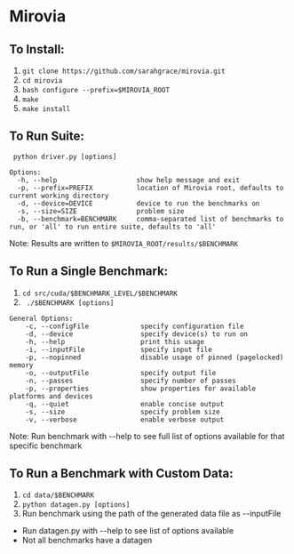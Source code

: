 # Mirovia

## To Install:
1. ```git clone https://github.com/sarahgrace/mirovia.git```
2. ```cd mirovia```
3. ```bash configure --prefix=$MIROVIA_ROOT```
4. ```make```
5. ```make install```

## To Run Suite:
``` python driver.py [options]```
```
Options:
  -h, --help                    show help message and exit
  -p, --prefix=PREFIX           location of Mirovia root, defaults to current working directory
  -d, --device=DEVICE           device to run the benchmarks on
  -s, --size=SIZE               problem size
  -b, --benchmark=BENCHMARK     comma-separated list of benchmarks to run, or 'all' to run entire suite, defaults to 'all'
```
Note: Results are written to ```$MIROVIA_ROOT/results/$BENCHMARK```

## To Run a Single Benchmark:
1. ```cd src/cuda/$BENCHMARK_LEVEL/$BENCHMARK```
2. ``` ./$BENCHMARK [options]```
```
General Options: 
    -c, --configFile             specify configuration file
    -d, --device                 specify device(s) to run on
    -h, --help                   print this usage
    -i, --inputFile              specify input file
    -p, --nopinned               disable usage of pinned (pagelocked) memory
    -o, --outputFile             specify output file
    -n, --passes                 specify number of passes
    -p, --properties             show properties for available platforms and devices
    -q, --quiet                  enable concise output
    -s, --size                   specify problem size
    -v, --verbose                enable verbose output
```
Note: Run benchmark with --help to see full list of options available for that specific benchmark

## To Run a Benchmark with Custom Data:
1. ```cd data/$BENCHMARK```
2. ```python datagen.py [options]```
3. Run benchmark using the path of the generated data file as --inputFile

* Run datagen.py with --help to see list of options available
* Not all benchmarks have a datagen
